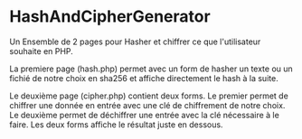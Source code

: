 # HashAndCipherGenerator

Un Ensemble de 2 pages pour Hasher et chiffrer ce que l'utilisateur souhaite en PHP.

La premiere page (hash.php) permet avec un form de hasher un texte ou un fichié de notre choix en sha256 et affiche directement le hash à la suite.

Le deuxième page (cipher.php) contient deux forms. Le premier permet de chiffrer une donnée en entrée avec une clé de chiffrement de notre choix.
Le deuxième permet de déchiffrer une entrée avec la clé nécessaire à le faire.
Les deux forms affiche le résultat juste en dessous.
